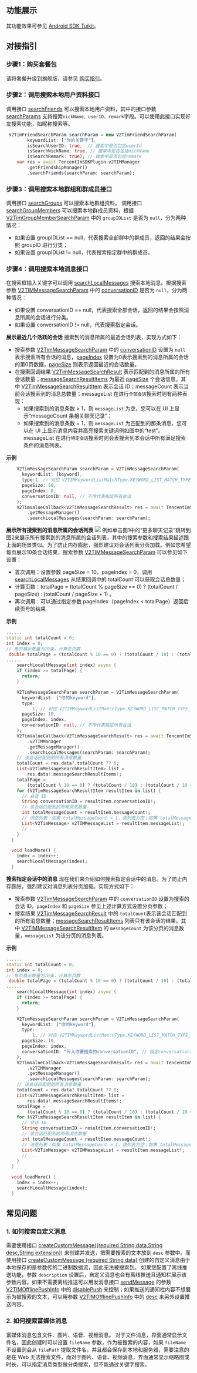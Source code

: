 ## 功能展示
其功能效果可参见 [Android SDK Tuikit](https://intl.cloud.tencent.com/document/product/1047/41795)。

## 对接指引
### 步骤1：购买套餐包
请将套餐升级到旗舰版，请参见  [购买指引](https://intl.cloud.tencent.com/document/product/1047/36021)。

### 步骤2：调用搜索本地用户资料接口
调用接口 [searchFriends](https://pub.dev/documentation/tencent_im_sdk_plugin/latest/manager_v2_tim_friendship_manager/V2TIMFriendshipManager/searchFriends.html) 可以搜索本地用户资料，其中的接口参数 [searchParams](https://pub.dev/documentation/tencent_im_sdk_plugin_platform_interface/latest/models_v2_tim_friend_search_param/V2TimFriendSearchParam-class.html) 支持搜索`nickName、userID、remark`字段。可以使用此接口实现好友搜索功能，如昵称搜索等。

```dart
 V2TimFriendSearchParam searchParam = new V2TimFriendSearchParam(
        keywordList: ["你的关键字"],
        isSearchUserID: true,  // 搜索中是否包括userId
        isSearchNickName: true, // 搜索中是否包括nickName
        isSearchRemark: true); // 搜索中是否包括remark
    var res = await TencentImSDKPlugin.v2TIMManager
        .getFriendshipManager()
        .searchFriends(searchParam: searchParam);
```

### 步骤3：调用搜索本地群组和群成员接口

调用接口 [searchGroups](https://pub.dev/documentation/tencent_im_sdk_plugin/latest/manager_v2_tim_group_manager/V2TIMGroupManager/searchGroups.html) 可以搜索本地群组资料。
调用接口 [searchGroupMembers](https://pub.dev/documentation/tencent_im_sdk_plugin/latest/manager_v2_tim_group_manager/V2TIMGroupManager/searchGroupMembers.html) 可以搜索本地群成员资料，根据 [V2TimGroupMemberSearchParam](https://pub.dev/documentation/tencent_im_sdk_plugin_platform_interface/latest/models_v2_tim_group_member_search_param/V2TimGroupMemberSearchParam-class.html) 中的 `groupIDList` 是否为 `null`，分为两种情况：
- 如果设置 groupIDList == null，代表搜索全部群中的群成员，返回的结果会按照 groupID 进行分类；
- 如果设置 groupIDList != null，代表搜索指定群中的群成员。


### 步骤4：调用搜索本地消息接口
在搜索框输入关键字可以调用 [searchLocalMessages](https://pub.dev/documentation/tencent_im_sdk_plugin/latest/manager_v2_tim_message_manager/V2TIMMessageManager/searchLocalMessages.html) 搜索本地消息。根据搜索参数 [V2TIMMessageSearchParam](https://pub.dev/documentation/tencent_im_sdk_plugin_platform_interface/latest/models_v2_tim_message_search_param/V2TimMessageSearchParam-class.html) 中的 [conversationID](https://pub.dev/documentation/tencent_im_sdk_plugin_platform_interface/latest/models_v2_tim_message_search_param/V2TimMessageSearchParam/conversationID.html) 是否为 `null`，分为两种情况：
- 如果设置 conversationID == null，代表搜索全部会话，返回的结果会按照消息所属的会话进行分类。
- 如果设置 conversationID != null，代表搜索指定会话。   

**展示最近几个活跃的会话**
搜索到的消息所属的最近会话列表，实现方式如下：
- 搜索参数 [V2TimMessageSearchParam](https://pub.dev/documentation/tencent_im_sdk_plugin_platform_interface/latest/models_v2_tim_message_search_param/V2TimMessageSearchParam-class.html) 中的 [conversationID](https://pub.dev/documentation/tencent_im_sdk_plugin_platform_interface/latest/models_v2_tim_message_search_param/V2TimMessageSearchParam/conversationID.html) 设置为 `null` 表示搜索所有会话的消息，[pageIndex](https://pub.dev/documentation/tencent_im_sdk_plugin_platform_interface/latest/models_v2_tim_message_search_param/V2TimMessageSearchParam/pageIndex.html) 设置为0表示搜索到的消息所属的会话的第0页数据，[pageSize](https://pub.dev/documentation/tencent_im_sdk_plugin_platform_interface/latest/models_v2_tim_message_search_param/V2TimMessageSearchParam/pageSize.html) 则表示返回最近的会话数量。
- 在搜索回调结果 [V2TimMessageSearchResult](https://pub.dev/documentation/tencent_im_sdk_plugin_platform_interface/latest/models_v2_tim_message_search_result/V2TimMessageSearchResult-class.html) 表示匹配到的消息所属的所有会话数量；[messageSearchResultItems](https://pub.dev/documentation/tencent_im_sdk_plugin_platform_interface/latest/models_v2_tim_message_search_result/V2TimMessageSearchResult/messageSearchResultItems.html) 为最近 [pageSize](ttps://pub.dev/documentation/tencent_im_sdk_plugin_platform_interface/latest/models_v2_tim_message_search_param/V2TimMessageSearchParam/pageSize.html) 个会话信息。其中 [V2TimMessageSearchResultItem](https://pub.dev/documentation/tencent_im_sdk_plugin_platform_interface/latest/models_v2_tim_message_search_result_item/V2TimMessageSearchResultItem-class.html) 表示会话 ID；messageCount 表示当前会话搜索到的消息总数量；messageList 在进行`全部会话`搜索时则有两种表现：
	- 如果搜索到的消息条数 > 1，则 `messageList` 为空，您可以在 UI 上显示“messageCount 条相关聊天记录”；
	- 如果搜索到的消息条数 = 1，则 `messageList` 为匹配到的那条消息，您可以在 UI 上显示消息内容并高亮搜索关键词例如图中的“test”。
messageList 在进行`特定会话`搜索时则会表搜索到本会话中所有满足搜索条件的消息列表。

**示例**

```dart
    V2TimMessageSearchParam searchParam = V2TimMessageSearchParam(
      keywordList: [keyword],
      type:1, // 对应 V2TIMKeywordListMatchType.KEYWORD_LIST_MATCH_TYPE_AND sdk层处理  代表 或 与关系
      pageSize: 50, 
      pageIndex: 0, 
      conversationID: null, // 不传代表指定所有会话
    );
    V2TimValueCallback<V2TimMessageSearchResult> res = await TencentImSDKPlugin.v2TIMManager
        .getMessageManager()
        .searchLocalMessages(searchParam: searchParam);
```

**展示所有搜索到的消息所属的会话列表**
![](https://qcloudimg.tencent-cloud.cn/raw/2577ec15dbdae9d8978ea82c4c120cfe.png)
例如单击图1中的“更多聊天记录”跳转到图2来展示所有搜索到的消息所属的会话列表，其中的搜索参数和搜索结果描述跟上面的场景类似。为了防止内存膨胀，强烈建议对会话列表分页加载。例如您希望每页展示10条会话结果，搜索参数 [V2TIMMessageSearchParam](https://pub.dev/documentation/tencent_im_sdk_plugin_platform_interface/latest/models_v2_tim_message_search_param/V2TimMessageSearchParam-class.html) 可以参见如下设置：
- 首次调用：设置参数 pageSize = 10，pageIndex = 0，调用 [searchLocalMessages](https://pub.dev/documentation/tencent_im_sdk_plugin/latest/manager_v2_tim_message_manager/V2TIMMessageManager/searchLocalMessages.html) 从结果回调中的 totalCount 可以获取会话总数量；
- 计算页数：totalPage = (totalCount % pageSize == 0) ? (totalCount / pageSize) : (totalCount / pageSize + 1) 。
- 再次调用：可以通过指定参数 pageIndex（pageIndex < totalPage）返回后续页号的结果

  

**示例**

```dart
......
static int totalCount = 0;
int index = 0;
// 每页展示数量为10条，计算总页数
 double totalPage = (totalCount % 10 == 0) ? (totalCount / 10) : (totalCount / 10 + 1);
......
    searchLocaltMessage(int index) async {
    if (index >= totalPage) {
      return;
    }

    V2TimMessageSearchParam searchParam = V2TimMessageSearchParam(
      keywordList: ["你的keyword"],
      type:
          1, // 对应 V2TIMKeywordListMatchType.KEYWORD_LIST_MATCH_TYPE_AND sdk层处理  代表 或 与关系
      pageSize: 10,
      pageIndex: index,
      conversationID: null, // 不传代表指定所有会话
    );
    V2TimValueCallback<V2TimMessageSearchResult> res = await TencentImSDKPlugin
        .v2TIMManager
        .getMessageManager()
        .searchLocalMessages(searchParam: searchParam);
    // 该会话匹配到的所有消息数量
    totalCount = res.data?.totalCount ?? 0;
    List<V2TimMessageSearchResultItem> list =
        res.data!.messageSearchResultItems!;
    totalPage =
        (totalCount % 10 == 0) ? (totalCount / 10) : (totalCount / 10 + 1);
    for (V2TimMessageSearchResultItem resultItem in list) {
      // 会话 ID
      String conversationID = resultItem.conversationID!;
      // 该会话匹配到的所有消息数量
      int totalMessageCount = resultItem.messageCount!;
      // 消息列表：如果 totalMessageCount > 1，该列表为空；如果 totalMessageCount = 1，该列表元素为此消息
      List<V2TimMessage> v2TIMMessageList = resultItem.messageList!;
      // ...
    }
  }

  void loadMore() {
    index = index++;
    searchLocaltMessage(index);
  }

```

**搜索指定会话中的消息**
现在我们来介绍如何搜索指定会话中的消息。为了防止内存膨胀，强烈建议对消息列表分页加载。实现方式如下：
- 搜索参数 [V2TimMessageSearchParam](https://pub.dev/documentation/tencent_im_sdk_plugin_platform_interface/latest/models_v2_tim_message_search_param/V2TimMessageSearchParam-class.html) 中的 `conversationID` 设置为搜索的会话 ID，`pageIndex` 和 `pageSize` 参见上述计算方式设置分页参数；
- 搜索结果 [V2TimMessageSearchResult](https://pub.dev/documentation/tencent_im_sdk_plugin_platform_interface/latest/models_v2_tim_message_search_result/V2TimMessageSearchResult-class.html) 中的 `totalCount`表示该会话匹配到的所有消息数量；[messageSearchResultItems](https://pub.dev/documentation/tencent_im_sdk_plugin_platform_interface/latest/models_v2_tim_message_search_result/V2TimMessageSearchResult/messageSearchResultItems.html) 列表只有该会话的结果。其中 [V2TIMMessageSearchResultItem](https://pub.dev/documentation/tencent_im_sdk_plugin_platform_interface/latest/models_v2_tim_message_search_result_item/V2TimMessageSearchResultItem-class.html) 的 `messageCount` 为该分页的消息数量，`messageList` 为该分页的消息列表。

**示例**

```dart
......
static int totalCount = 0;
int index = 0;
// 每页展示数量为10条，计算总页数
 double totalPage = (totalCount % 10 == 0) ? (totalCount / 10) : (totalCount / 10 + 1);
......
    searchLocaltMessage(int index) async {
    if (index >= totalPage) {
      return;
    }

    V2TimMessageSearchParam searchParam = V2TimMessageSearchParam(
      keywordList: ["你的keyword"],
      type:
          1, // 对应 V2TIMKeywordListMatchType.KEYWORD_LIST_MATCH_TYPE_AND sdk层处理  代表 或 与关系
      pageSize: 10,
      pageIndex: index,
      conversationID: "传入你要搜索的conversationID", // 指定conversationID
    );
    V2TimValueCallback<V2TimMessageSearchResult> res = await TencentImSDKPlugin
        .v2TIMManager
        .getMessageManager()
        .searchLocalMessages(searchParam: searchParam);
    // 该会话匹配到的所有消息数量
    totalCount = res.data?.totalCount ?? 0;
    List<V2TimMessageSearchResultItem> list =
        res.data!.messageSearchResultItems!;
    totalPage =
        (totalCount % 10 == 0) ? (totalCount / 10) : (totalCount / 10 + 1);
    for (V2TimMessageSearchResultItem resultItem in list) {
      // 会话 ID
      String conversationID = resultItem.conversationID!;
      // 该会话匹配到的所有消息数量
      int totalMessageCount = resultItem.messageCount!;
      // 消息列表：如果 totalMessageCount > 1，该列表为空；如果 totalMessageCount = 1，该列表元素为此消息
      List<V2TimMessage> v2TIMMessageList = resultItem.messageList!;
      // ...
    }
  }

  void loadMore() {
    index = index++;
    searchLocaltMessage(index);
  }

```

## 常见问题
### 1. 如何搜索自定义消息
需要使用接口 [createCustomMessage({required String data,String desc,String extension})](https://pub.dev/documentation/tencent_im_sdk_plugin/latest/manager_v2_tim_message_manager/V2TIMMessageManager/createCustomMessage.html) 来创建并发送，把需要搜索的文本放到 `desc` 参数中。而使用接口 [createCustomMessage (required String data)](https://pub.dev/documentation/tencent_im_sdk_plugin/latest/manager_v2_tim_message_manager/V2TIMMessageManager/createCustomMessage.html) 创建的自定义消息由于本地保存的是参数传的二进制数据流，因此无法被搜索到。
如果您配置了离线推送功能，参数 `description` 设置后，自定义消息也会有离线推送且通知栏展示该参数内容。如果不需要离线推送可以用发消息接口 [sendMessage](https://pub.dev/documentation/tencent_im_sdk_plugin/latest/manager_v2_tim_message_manager/V2TIMMessageManager/sendMessage.html) 的参数 [V2TIMOfflinePushInfo](https://pub.dev/documentation/tencent_im_sdk_plugin_platform_interface/latest/models_v2_tim_offline_push_info/V2TimOfflinePushInfo-class.html) 中的 [disablePush](https://pub.dev/documentation/tencent_im_sdk_plugin_platform_interface/latest/models_v2_tim_offline_push_info/V2TimOfflinePushInfo/disablePush.html) 来控制；如果推送的通知栏内容不想展示为被搜索的文本，可以用参数  [V2TIMOfflinePushInfo](https://pub.dev/documentation/tencent_im_sdk_plugin_platform_interface/latest/models_v2_tim_offline_push_info/V2TimOfflinePushInfo-class.html) 中的 [desc](https://pub.dev/documentation/tencent_im_sdk_plugin_platform_interface/latest/models_v2_tim_offline_push_info/V2TimOfflinePushInfo/desc.html) 来另外设置推送内容。

### 2. 如何搜索富媒体消息
富媒体消息包含文件、图片、语音、视频消息。
对于文件消息，界面通常显示文件名，因此创建时可以设置 `fileName` 参数，作为被搜索的内容，如果 `fileName` 不设置则会从 `filePath` 提取文件名，并且都会保存到本地和服务器，需要注意的是在 Web 无法搜索文件，而对于图片、语音、视频消息，界面通常显示缩略图或时长，可以指定消息类型做分类搜索，但不能通过关键字搜索。
